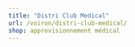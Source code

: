 ```yaml
---
title: "Distri Club Medical"
url: /voiron/distri-club-medical/
shop: approvisionnement médical
---
```

